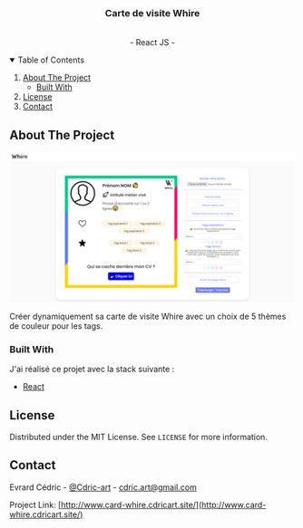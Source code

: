 <br />
<p align="center">

<h3 align="center">Carte de visite Whire</h3>
  <p align="center">
    <br />
    - React JS -
    <br />
  </p>
</p>



<!-- TABLE OF CONTENTS -->
<details open="open">
  <summary>Table of Contents</summary>
  <ol>
    <li>
      <a href="#about-the-project">About The Project</a>
      <ul>
        <li><a href="#built-with">Built With</a></li>
      </ul>
    </li>
    <li><a href="#license">License</a></li>
    <li><a href="#contact">Contact</a></li>
  </ol>
</details>



<!-- ABOUT THE PROJECT -->
## About The Project

[![Product Name Screen Shot][product-screenshot]](https://example.com)

Créer dynamiquement sa carte de visite Whire avec un choix de 5 thèmes de couleur pour les tags.


### Built With

J'ai réalisé ce projet avec la stack suivante :

* [React](https://fr.reactjs.org/)


<!-- LICENSE -->
## License

Distributed under the MIT License. See `LICENSE` for more information.



<!-- CONTACT -->
## Contact

Evrard Cédric - [@Cdric-art](https://twitter.com/Cdric_art) - cdric.art@gmail.com

Project Link: [http://www.card-whire.cdricart.site/](http://www.card-whire.cdricart.site/)


<!-- MARKDOWN LINKS & IMAGES -->
<!-- https://www.markdownguide.org/basic-syntax/#reference-style-links -->
[product-screenshot]: assetsMD/screenshot.png
